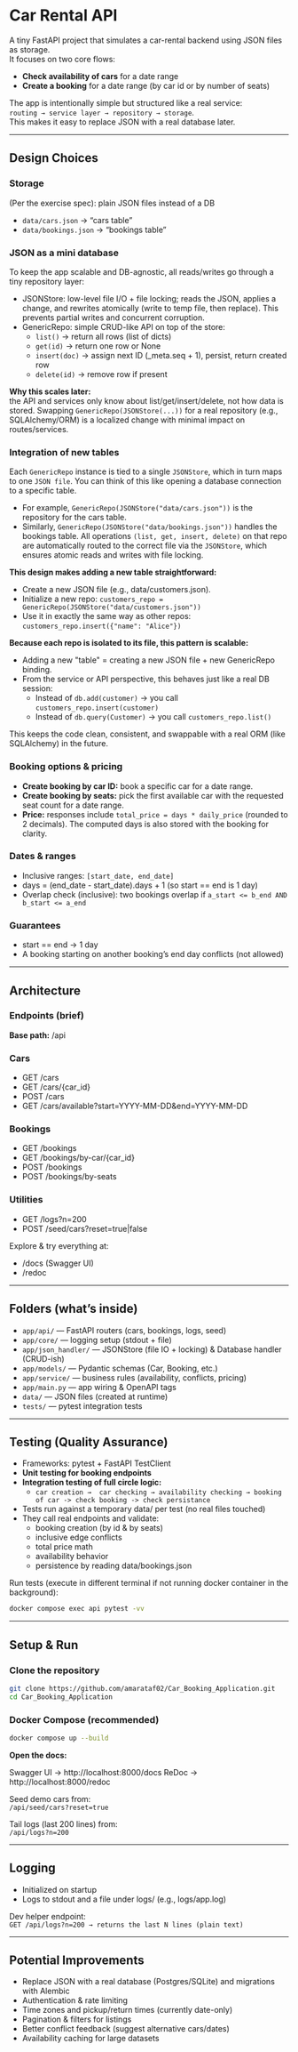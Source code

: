 # Car Rental API

A tiny FastAPI project that simulates a car-rental backend using JSON files as storage.  
It focuses on two core flows:

- **Check availability of cars** for a date range  
- **Create a booking** for a date range (by car id or by number of seats)

The app is intentionally simple but structured like a real service:  
`routing → service layer → repository → storage`.  
This makes it easy to replace JSON with a real database later.

---

## Design Choices

### Storage
(Per the exercise spec): plain JSON files instead of a DB

- `data/cars.json` → “cars table”  
- `data/bookings.json` → “bookings table”  

### JSON as a mini database
To keep the app scalable and DB-agnostic, all reads/writes go through a tiny repository layer:
- JSONStore: low-level file I/O + file locking; reads the JSON, applies a change, and rewrites atomically (write to temp file, then replace). This prevents partial writes and concurrent corruption.
- GenericRepo: simple CRUD-like API on top of the store:
  - `list()` → return all rows (list of dicts)
  - `get(id)` → return one row or None
  - `insert(doc)` → assign next ID (_meta.seq + 1), persist, return created row
  - `delete(id)` → remove row if present

**Why this scales later:**  
the API and services only know about list/get/insert/delete, not how data is stored. Swapping `GenericRepo(JSONStore(...))` for a real repository (e.g., SQLAlchemy/ORM) is a localized change with minimal impact on routes/services.

### Integration of new tables

Each `GenericRepo` instance is tied to a single `JSONStore`, which in turn maps to one `JSON file`. You can think of this like opening a database connection to a specific table.
- For example, `GenericRepo(JSONStore("data/cars.json"))` is the repository for the cars table.
- Similarly, `GenericRepo(JSONStore("data/bookings.json"))` handles the bookings table.
All operations `(list, get, insert, delete)` on that repo are automatically routed to the correct file via the `JSONStore`, which ensures atomic reads and writes with file locking.

**This design makes adding a new table straightforward:**
- Create a new JSON file (e.g., data/customers.json).
- Initialize a new repo:
  `customers_repo = GenericRepo(JSONStore("data/customers.json"))`
- Use it in exactly the same way as other repos:
  `customers_repo.insert({"name": "Alice"})`

**Because each repo is isolated to its file, this pattern is scalable:**
- Adding a new "table" = creating a new JSON file + new GenericRepo binding.
- From the service or API perspective, this behaves just like a real DB session:
  - Instead of `db.add(customer)` → you call `customers_repo.insert(customer)`
  - Instead of `db.query(Customer)` → you call `customers_repo.list()`

This keeps the code clean, consistent, and swappable with a real ORM (like SQLAlchemy) in the future.

### Booking options & pricing

- **Create booking by car ID:** book a specific car for a date range.
- **Create booking by seats:** pick the first available car with the requested seat count for a date range.
- **Price:** responses include `total_price = days * daily_price` (rounded to 2 decimals).
The computed days is also stored with the booking for clarity.

### Dates & ranges

- Inclusive ranges: `[start_date, end_date]`
- days = (end_date - start_date).days + 1 (so start == end is 1 day)  
- Overlap check (inclusive): two bookings overlap if `a_start <= b_end AND b_start <= a_end`

### Guarantees
- start == end → 1 day  
- A booking starting on another booking’s end day conflicts (not allowed)

---

## Architecture

### Endpoints (brief)

**Base path:** /api

### Cars
- GET /cars  
- GET /cars/{car_id}  
- POST /cars  
- GET /cars/available?start=YYYY-MM-DD&end=YYYY-MM-DD

### Bookings
- GET /bookings  
- GET /bookings/by-car/{car_id}  
- POST /bookings  
- POST /bookings/by-seats

### Utilities
- GET /logs?n=200  
- POST /seed/cars?reset=true|false

Explore & try everything at:

- /docs (Swagger UI)  
- /redoc

---

## Folders (what’s inside)

- `app/api/` — FastAPI routers (cars, bookings, logs, seed)  
- `app/core/` — logging setup (stdout + file)  
- `app/json_handler/` — JSONStore (file IO + locking) & Database handler (CRUD-ish)  
- `app/models/` — Pydantic schemas (Car, Booking, etc.)  
- `app/service/` — business rules (availability, conflicts, pricing)  
- `app/main.py` — app wiring & OpenAPI tags  
- `data/` — JSON files (created at runtime)  
- `tests/` — pytest integration tests  

---

## Testing (Quality Assurance)

- Frameworks: pytest + FastAPI TestClient  
- **Unit testing for booking endpoints**
- **Integration testing of full circle logic:**
  - `car creation →  car checking → availability checking → booking of car -> check booking -> check persistance`
- Tests run against a temporary data/ per test (no real files touched)  
- They call real endpoints and validate:
  - booking creation (by id & by seats)  
  - inclusive edge conflicts  
  - total price math  
  - availability behavior  
  - persistence by reading data/bookings.json  

Run tests (execute in different terminal if not running docker container in the background):
```bash
docker compose exec api pytest -vv
```

---

## Setup & Run

### Clone the repository

```bash
git clone https://github.com/amarataf02/Car_Booking_Application.git
cd Car_Booking_Application
```

### Docker Compose (recommended)

```bash
docker compose up --build
```

**Open the docs:**

Swagger UI -> http://localhost:8000/docs
ReDoc -> http://localhost:8000/redoc

Seed demo cars from:  
`/api/seed/cars?reset=true`

Tail logs (last 200 lines) from:  
`/api/logs?n=200`

---

## Logging

- Initialized on startup  
- Logs to stdout and a file under logs/ (e.g., logs/app.log)  

Dev helper endpoint:  
`GET /api/logs?n=200 → returns the last N lines (plain text)`

---

## Potential Improvements

- Replace JSON with a real database (Postgres/SQLite) and migrations with Alembic
- Authentication & rate limiting  
- Time zones and pickup/return times (currently date-only)  
- Pagination & filters for listings  
- Better conflict feedback (suggest alternative cars/dates)  
- Availability caching for large datasets  